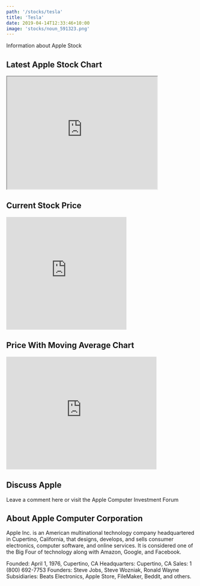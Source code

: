```yaml
---
path: '/stocks/tesla'
title: 'Tesla'
date: 2019-04-14T12:33:46+10:00
image: 'stocks/noun_591323.png'
---
```


Information about Apple Stock

## Latest Apple Stock Chart

<iframe height="300" width="400" src="https://ssltvc.forexprostools.com/?pair_ID=6408&height=480&width=650&interval=300&plotStyle=area&domain_ID=1&lang_ID=1&timezone_ID=7"></iframe>

## Current Stock Price

<!-- Start TC2000 widget -->
<iframe width="320" noresize="noresize" scrolling="no" height="300" frameborder="0" src="https://widgets.tc2000.com/WidgetServer.ashx?id=139104"></iframe>
<!-- END TC2000 Widget -->

## Price With Moving Average Chart

<!-- Start TC2000 widget -->
<iframe width="400" noresize="noresize" scrolling="no" height="300" frameborder="0" src="https://widgets.tc2000.com/WidgetServer.ashx?id=139105"></iframe>
<!-- END TC2000 Widget -->


## Discuss Apple

Leave a comment here or visit the Apple Computer Investment Forum

## About Apple Computer Corporation

Apple Inc. is an American multinational technology company headquartered in Cupertino, California, that designs, develops, and sells consumer electronics, computer software, and online services. It is considered one of the Big Four of technology along with Amazon, Google, and Facebook. 

Founded: April 1, 1976, Cupertino, CA
Headquarters: Cupertino, CA
Sales: 1 (800) 692-7753
Founders: Steve Jobs, Steve Wozniak, Ronald Wayne
Subsidiaries: Beats Electronics, Apple Store, FileMaker, Beddit, and others.